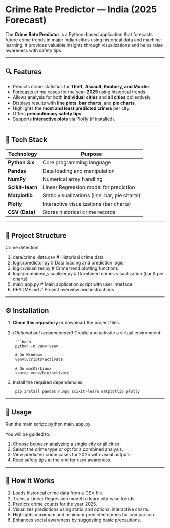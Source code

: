 # Crime Rate Predictor — India (2025 Forecast)

The **Crime Rate Predictor** is a Python-based application that forecasts future crime trends in major Indian cities using historical data and machine learning. It provides valuable insights through visualizations and helps raise awareness with safety tips.

---

## 🔍 Features

- Predicts crime statistics for **Theft, Assault, Robbery, and Murder**.
- Forecasts crime cases for the year **2025** using historical trends.
- Allows analysis for both **individual cities** and **all cities** collectively.
- Displays results with **line plots**, **bar charts**, and **pie charts**.
- Highlights the **most and least predicted crimes** per city.
- Offers **precautionary safety tips**.
- Supports **interactive plots** via Plotly (if installed).

---

## 🧰 Tech Stack

|    Technology     |               Purpose                         |
|------------------ |---------------------------------------------- |
| **Python 3.x**    | Core programming language                     |
| **Pandas**        | Data loading and manipulation                 |
| **NumPy**         | Numerical array handling                      |
| **Scikit-learn**  | Linear Regression model for prediction        |
| **Matplotlib**    | Static visualizations (line, bar, pie charts) |
| **Plotly**        | Interactive visualizations (bar charts)       |
| **CSV (Data)**    | Stores historical crime records               |

---

## 📁 Project Structure

Crime detection
1. data/crime_data.csv                 # Historical crime data
2. logic/predictor.py                  # Data loading and prediction logic
3. logic/visualizer.py                 # Crime trend plotting functions
4. logic/combined_visualizer.py        # Combined crimes visualization (bar & pie charts)
5. main_app.py                         # Main application script with user interface
6. README.md                           # Project overview and instructions

---

## ⚙️ Installation

1. **Clone this repository** or download the project files.

2. *(Optional but recommended)* Create and activate a virtual environment:

        ```bash
        python -m venv venv
        
        # On Windows
        venv\Scripts\activate
        
        # On macOS/Linux
        source venv/bin/activate

3. Install the required dependencies:
        
        pip install pandas numpy scikit-learn matplotlib plotly

---

## 🚀 Usage

Run the main script:
    python main_app.py

You will be guided to:
1. Choose between analyzing a single city or all cities.
2. Select the crime type or opt for a combined analysis.
3. View predicted crime cases for 2025 with visual outputs.
4. Read safety tips at the end for user awareness.

---

## 🧠 How It Works

1. Loads historical crime data from a CSV file.
2. Trains a Linear Regression model to learn city-wise trends.
3. Predicts crime counts for the year 2025.
4. Visualizes predictions using static and optional interactive charts.
5. Highlights maximum and minimum predicted crimes for comparison.
6. Enhances social awareness by suggesting basic precautions.

